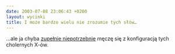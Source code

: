 ```yaml
---
date: 2003-07-08 23:06:43 +0200
layout: wycinki
title: I może bardzo wielu nie zrozumie tych słów…
---
```


…ale ja chyba [zupełnie niepotrzebnie](http://www.meow.org.uk/stan/xserver/ 'aalib-based X server') męczę się z konfiguracją tych cholernych X-ów.
